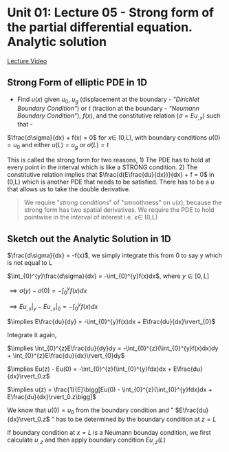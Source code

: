 # Unit 01: Lecture 05 - Strong form of the partial differential equation. Analytic solution

[Lecture Video](https://www.youtube.com/watch?v=A_PWKnOzxX4&list=PLJhG_d-Sp_JHKVRhfTgDqbic_4MHpltXZ&index=7)

## Strong Form of elliptic PDE in 1D
  * Find $u(x)$ given $u_0$, $u_g$ (displacement at the boundary - *"Dirichlet Boundary Condition"*) or $t$ (traction at the boundary - *"Neumann Boundary Condition"*), $f(x)$, and the constitutive relation ($\sigma = Eu_{,x}$) such that -

  $\frac{d\sigma}{dx} + f(x) = 0$ for $x \in$ (0,L), with boundary conditions $u(0) = u_0$ and either $u(L)=u_g$ or $\sigma(L) = t$

  This is called the strong form for two reasons, 1) The PDE has to hold at every point in the interval which is like a STRONG condition. 2) The constitutive relation implies that
  $\frac{d(E\frac{du}{dx})}{dx} + f = 0$ in (0,L) which is another PDE that needs to be satisfied. There has to be a $u$ that allows us to take the double derivative.

> We require "*strong conditions*" of "smoothness" on $u(x)$, because the strong form has two spatial derivatives.
> We require the PDE to hold pointwise in the interval of interest i.e. $x \in$ (0,L)


## Sketch out the Analytic Solution in 1D

$\frac{d\sigma}{dx} = -f(x)$, we simply integrate this from 0 to say y which is not equal to L

$\int_{0}^{y}\frac{d\sigma}{dx} = -\int_{0}^{y}f(x)dx$, where $y \in [0,L]$

$\implies \sigma(y) - \sigma(0) = -\int_{0}^{y}f(x)dx$

$\implies Eu_{,x}\rvert_{y} - Eu_{,x}\rvert_{0} = -\int_{0}^{y}f(x)dx$

$\implies E\frac{du}{dy} = -\int_{0}^{y}f(x)dx + E\frac{du}{dx}\rvert_{0}$

Integrate it again,

$\implies \int_{0}^{z}E\frac{du}{dy}dy = -\int_{0}^{z}(\int_{0}^{y}f(x)dx)dy + \int_{0}^{z}E\frac{du}{dx}\rvert_{0}dy$

$\implies Eu(z) - Eu(0) = -\int_{0}^{z}(\int_{0}^{y}fdx)dx + E\frac{du}{dx}\rvert_0.z$

$\implies u(z) = \frac{1}{E}\bigg[Eu(0) - \int_{0}^{z}(\int_{0}^{y}fdx)dx + E\frac{du}{dx}\rvert_0.z\bigg]$

We know that $u(0) = u_0$ from the boundary condition and " $E\frac{du}{dx}\rvert_0.z$ " has to be determined by the boundary condition at $z=L$

If boundary condition at $x=L$ is a Neumann bounday condition, we first calculate $u_{,z}$ and then apply boundary condition $Eu_{,z}(L)$


























  

